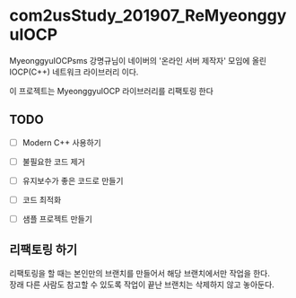 # com2usStudy_201907_ReMyeonggyuIOCP
MyeonggyuIOCPsms 강명규님이 네이버의 '온라인 서버 제작자' 모임에 올린 IOCP(C++) 네트워크 라이브러리 이다.  
  
이 프로젝트는 MyeonggyuIOCP 라이브러리를 리팩토링 한다
  
## TODO  
- [ ] Modern C++ 사용하기  
- [ ] 불필요한 코드 제거  
- [ ] 유지보수가 좋은 코드로 만들기  
- [ ] 코드 최적화
- [ ] 샘플 프로젝트 만들기 
  
  
## 리팩토링 하기
리팩토링을 할 때는 본인만의 브랜치를 만들어서 해당 브랜치에서만 작업을 한다.  
장래 다른 사람도 참고할 수 있도록 작업이 끝난 브랜치는 삭제하지 않고 놓아둔다.

